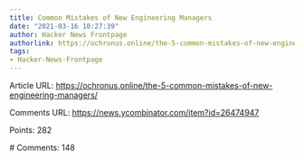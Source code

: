 ```yaml
---
title: Common Mistakes of New Engineering Managers
date: "2021-03-16 10:27:39"
author: Hacker News Frontpage
authorlink: https://ochronus.online/the-5-common-mistakes-of-new-engineering-managers/
tags:
- Hacker-News-Frontpage
---
```


<p>Article URL: <a href="https://ochronus.online/the-5-common-mistakes-of-new-engineering-managers/">https://ochronus.online/the-5-common-mistakes-of-new-engineering-managers/</a></p>
<p>Comments URL: <a href="https://news.ycombinator.com/item?id=26474947">https://news.ycombinator.com/item?id=26474947</a></p>
<p>Points: 282</p>
<p># Comments: 148</p>
